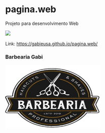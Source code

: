 # pagina.web

Projeto para desenvolvimento Web

<p align="lift">
  <a align="center" href="https://github.com/DenverCoder1/readme-typing-svg"><img src="https://readme-typing-svg.herokuapp.com?&font=IBM+Plex+Sans&color=F72EE2&size=25&lines=Site+Barbearia+Gabi" /></a>
</p>

Link: https://gabieusa.github.io/pagina.web/

### Barbearia Gabi

<img src="https://github.com/gabieusa/pagina.web/blob/master/logo.png.png"  width="300" height="200"/>


<div>

